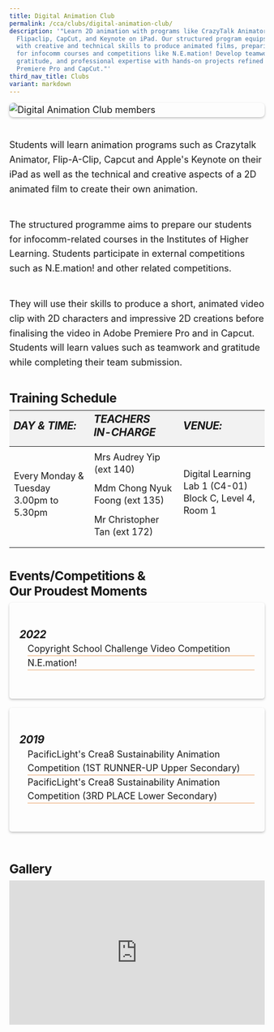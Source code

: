```yaml
---
title: Digital Animation Club
permalink: /cca/clubs/digital-animation-club/
description: '"Learn 2D animation with programs like CrazyTalk Animator,
  Flipaclip, CapCut, and Keynote on iPad. Our structured program equips students
  with creative and technical skills to produce animated films, preparing them
  for infocomm courses and competitions like N.E.mation! Develop teamwork,
  gratitude, and professional expertise with hands-on projects refined in Adobe
  Premiere Pro and CapCut."'
third_nav_title: Clubs
variant: markdown
---
```

<div class="yck-component">
    <figure>
        <img alt="Digital Animation Club members" src="https://www.yiochukangsec.moe.edu.sg/images/Our%20Curriculum/Non%20Academic%20Programmes/CoCurricular%20Activities/Clubs/Digital%20Animation%20Club/DigitalAnimateClub.png">
    </figure>
</div>
<div class="yck-component">
    <p>Students will learn animation programs such as Crazytalk Animator, Flip-A-Clip, Capcut and Apple's Keynote on their iPad as well as the technical and creative aspects of a 2D animated film to create their own animation.</p>
    <p>The structured programme aims to prepare our students for infocomm-related courses in the Institutes of Higher Learning. Students participate in external competitions such as N.E.mation! and other related competitions.</p>
    <p>They will use their skills to produce a short, animated video clip with 2D characters and impressive 2D creations before finalising the video in Adobe Premiere Pro and in Capcut. Students will learn values such as teamwork and gratitude while completing their team submission.</p>
</div>
<div class="yck-component">
    <h4 class="yck-h4">Training Schedule</h4>
    <table class="yck-table">
        <thead>
            <tr>
                <th class="yck-th">
                    <h5 class="yck-h5">DAY &amp; TIME:</h5>
                </th>
                <th class="yck-th">
                    <h5 class="yck-h5">TEACHERS IN-CHARGE</h5>
                </th>
                <th class="yck-th">
                    <h5 class="yck-h5">VENUE:</h5>
                </th>
            </tr>
        </thead>
        <tbody>
            <tr>
                <td class="yck-td">
                    <p>Every Monday &amp; Tuesday<br>3.00pm to 5.30pm</p>
                </td>
                <td class="yck-td">
                    <p>Mrs Audrey Yip (ext 140)</p>
                    <p>Mdm Chong Nyuk Foong (ext 135)</p>
                    <p>Mr Christopher Tan (ext 172)</p>
                </td>
                <td class="yck-td">
                    <p>Digital Learning Lab 1 (C4-01)<br> Block C, Level 4, Room 1</p>
                </td>
            </tr>
        </tbody>
    </table>
</div>
<div class="yck-component">
    <h4>Events/Competitions &amp; Our Proudest Moments</h4>
    <div class="col-container">
        <div class="column">
            <h5><strong>2022</strong></h5>
            <ul>
                <li>Copyright School Challenge Video Competition</li>
                <li>N.E.mation!</li>
            </ul>
        </div>
        <div class="column">
            <h5><strong>2019</strong></h5>
            <ul>
                <li>PacificLight's Crea8 Sustainability Animation Competition (1ST RUNNER-UP Upper Secondary)</li>
                <li>PacificLight's Crea8 Sustainability Animation Competition (3RD PLACE Lower Secondary)</li>
            </ul>
        </div>
    </div>
</div>
<div class="yck-component">
    <h4 class="yck-h4">Gallery</h4>
    <div class="video-container">
        <iframe allowfullscreen="true" height="1109" width="1920" frameborder="0" src="https://docs.google.com/presentation/d/e/2PACX-1vTcgM-rhZiILGa1s7tr_NTkRKrR-9EmBEgTWzG_jm2Si_A1LhZQymxuwfBz01QJvg/pubembed?start=true&amp;loop=true&amp;delayms=10000"></iframe>
    </div>
</div>

<style>
    :root {
        --yck-text-line-height: 1.6em;
        --yck-heading-line-height: 1.2em;
        --yck-heading-letter-spacing: -0.02em;
        --yck-spacing-unit: 1em;
        --yck-box-shadow: 0 2px 4px rgba(0, 0, 0, 0.25);
        --yck-transition-timing: cubic-bezier(0.4, 0, 0.2, 1);

        --yck-step--2: clamp(0.7813rem, 0.9263rem + -0.1872vw, 0.8889rem);
        --yck-step--1: clamp(0.9375rem, 1.0217rem + -0.1087vw, 1rem);
        --yck-step-0: clamp(1.125rem, 1.125rem + 0vw, 1.125rem);
        --yck-step-1: clamp(1.2656rem, 1.2363rem + 0.1467vw, 1.35rem);
        --yck-step-2: clamp(1.4238rem, 1.3556rem + 0.3412vw, 1.62rem);
        --yck-step-3: clamp(1.6018rem, 1.4828rem + 0.5951vw, 1.944rem);
        --yck-step-4: clamp(1.802rem, 1.6174rem + 0.9231vw, 2.3328rem);
        --yck-step-5: clamp(2.0273rem, 1.7587rem + 1.3427vw, 2.7994rem);

        --yck-space-s-xl: clamp(0.75rem, 0.2143rem + 3.9286vw, 3.75rem);
        interpolate-size: allow-keywords;
    }

    .yck-component {
        line-height: var(--yck-text-line-height);
        letter-spacing: normal;
        font-size: var(--yck-step-0);
        margin-bottom: var(--yck-space-s-xl);
    }

    .yck-component h4,
    .yck-component h5,
    .yck-component p {
        overflow-wrap: break-word;
    }

    .yck-component h4,
    .yck-component h5 {
        text-wrap: balance;
    }

    .yck-component p,
    .yck-component ul {
        text-wrap: pretty;
        margin-bottom: var(--yck-space-s-xl);
    }

    .yck-component p:last-child,
    .yck-component ul li:last-child {
        margin-bottom: calc(var(--yck-spacing-unit)*2);
    }

    .yck-component .yck-h4,
    .yck-component h4 {
        font-size: var(--yck-step-2);
        margin-bottom: calc(var(--yck-spacing-unit) * 0.3);
        text-transform: capitalize;
        line-height: var(--yck-heading-line-height);
        letter-spacing: var(--yck-heading-letter-spacing);
    }

    .yck-component .yck-h5,
    .yck-component h5 {
        font-size: var(--yck-step-1);
        margin-bottom: calc(var(--yck-spacing-unit) * 0.1);
        text-transform: uppercase;
        line-height: var(--yck-heading-line-height);
        letter-spacing: var(--yck-heading-letter-spacing);
    }

    .yck-component .yck-table {
        border-collapse: collapse;
        max-width: 100%;
        margin-top: 0.5em;
        margin-bottom: var(--yck-spacing-unit);

    }

    .yck-component .yck-th {
        background-color: #f2f2f2;
        text-align: left;
        border-bottom: 1px dotted #ddd;
        text-transform: uppercase;
    }

    .yck-component .yck-th h5 {
        margin: 0 0 0.5em;
    }

    .yck-component .yck-td {
        border-bottom: 1px dotted #ddd;
        min-width: 120px;
        max-width: 100%;
        word-wrap: break-word;
        text-wrap: pretty;
        padding-top: 0.5em;
        padding-bottom: 0.5em;
    }

    .yck-component .yck-table tbody .yck-td,
    .yck-component .yck-table tbody .yck-td p {
        margin-top: 0;
        margin-bottom: calc(var(--yck-spacing-unit) * 0.5);
        line-height: 1.5rem;
        padding-bottom: 0.25em;
        font-size: var(--yck-step-0);
    }

    /* Apply margin-bottom only when it is the last table-date in the row or contains the last paragraph */
    .yck-component .yck-table tbody tr:last-child .yck-td:last-child,
    .yck-component .yck-table tbody tr:last-child .yck-td:last-child p:last-child {
        margin-bottom: var(--yck-spacing-unit);
    }

    .yck-component .video-container {
        position: relative;
        width: 100%;
        padding-bottom: 56.25%;
        /* 16:9 aspect ratio */
        height: 0;
        overflow: hidden;
        margin-bottom: var(--yck-spacing-unit);
    }

    .yck-component .video-container iframe {
        position: absolute;
        top: 0;
        left: 0;
        width: 100%;
        height: 100%;
    }

    .yck-component .col-container {
        width: 100%;
        max-width: 1000px;
        margin: 0 auto;

        /* CSS Multi-column Layout properties */
        column-count: 2;
        column-width: 360px;
        column-gap: 1.5em;
    }

    .yck-component .column {
        break-inside: avoid;
        /* Prevents content from breaking across columns */
        page-break-inside: avoid;
        /* For older browsers */
        padding: 20px;
    /*     margin-block:  calc(var(--yck-spacing-unit)*0.5); */
        border-radius: 5px;
        box-shadow: var(--yck-box-shadow);
    }

    .yck-component .column {
        margin-bottom: var(--yck-spacing-unit) !important;
    }

    .yck-component .column ul {
        list-style: none;
        line-height: 1.5em;
        margin: 0;
        padding: 0;
    }

    .yck-component .column ul li {
        margin-left: 1rem;
    }

    /* Apply the animation on hover */
    .yck-component .column ul li:hover {
        animation: fadeIn 1s forwards;
    }

    /* Revert the animation when not hovering */
    .yck-component .column ul li:not(:hover) {
        animation: fadeOut 1s forwards;
    }

    /* Define the keyframes for the fade-in effect */
    @keyframes fadeIn {
        from {
            border-bottom: 1px solid #FFF;
        }

        to {
            border-bottom: 1px solid #e37f2a;
        }
    }

    /* Define the keyframes for the fade-out effect */
    @keyframes fadeOut {
        from {
            border-bottom: 1px solid #e37f2a;
        }

        to {
            border-bottom: 1px solid #FFF;
        }
    }

    .yck-component figure {
        /*   border: thin #c0c0c0 solid; */
        display: flex !important;
        flex-flow: column !important;
        /*   padding: 5px; */
        max-width: 100%;
        margin: auto !important;
    }

    .yck-component figure img {
        border-radius: 8px;
        box-shadow: var(--yck-box-shadow);
    }

    summary::marker {
        font-size: var(--yck-step-1);
    }

    details::details-content {
        font-size: var(--yck-step-0);
        block-size: 0;
        animation: FadeOutSlideUp 0.5s ease forwards;
        transition: block-size 0.5s, content-visibility 0.5s;
        transition-behavior: allow-discrete;
    }

    details[open]::details-content {
        block-size: auto;
        animation: FadeInSlideDown 0.5s ease forwards;
    }

    @keyframes FadeInSlideDown {
        0% {
            opacity: 0;
        }

        100% {
            opacity: 1;
        }
    }

    @keyframes FadeOutSlideUp {
        100% {
            opacity: 1;
        }

        0% {
            opacity: 0;
        }
    }

    @media (prefers-reduced-motion: reduce) {
        * {
            animation-duration: 0.01ms !important;
            animation-iteration-count: 1 !important;
            transition-duration: 0.01ms !important;
            scroll-behavior: auto !important;
        }
    }
</style>